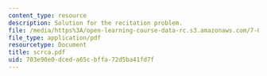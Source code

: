 ```yaml
---
content_type: resource
description: Solution for the recitation problem.
file: /media/https%3A/open-learning-course-data-rc.s3.amazonaws.com/7-012-introduction-to-biology-fall-2004/703e90e0dceda65cbffa72d5ba41fd7f_scrca.pdf
file_type: application/pdf
resourcetype: Document
title: scrca.pdf
uid: 703e90e0-dced-a65c-bffa-72d5ba41fd7f
---
```

